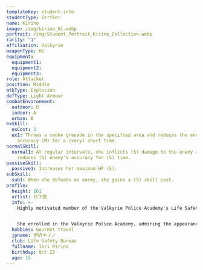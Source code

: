 ```yaml
---
templateKey: student-info
studentType: Striker
name: Kirino
image: /img/kirino_01.webp
portrait: /img/Student_Portrait_Kirino_Collection.webp
rarity: "1"
affiliation: Valkyrie
weaponType: HG
equipment:
  equipment1:
  equipment2:
  equipment3:
role: Attacker
position: Middle
atkType: Explosion
defType: Light Armour
combatEnvironment:
  outdoor: B
  indoor: A
  urban: B
exSkill:
  exCost: 3
  ex1: Throws a smoke grenade in the specified area and reduces the enemy's
    accuracy (M) for a (very) short time.
normalSkill:
  normal1: At regular intervals, she inflicts (S) damage to the enemy and
    reduces (S) enemy's accuracy for (S) time.
passiveSkill:
  passive1: Increases her maximum HP (S).
subSkill:
  sub1: When she defeats an enemy, she gains a (S) skill cost.
profile:
  height: 161
  artist: 日下雲
  info: >-
    Highly motivated member of the Valkyrie Police Academy's Life Safety Bureau.


    She enrolled in the Valkyrie Police Academy, admiring the appearance of the police confronting the villain, but was moved to the Life Safety Bureau because she was not good at shooting. However, she is still a passionate police girl who dreams of becoming a righteous cop and does not neglect her training.
  hobbies: Gourmet travel
  jpname: 伊折キリノ
  club: Life Safety Bureau
  fullname: Iori Kirino
  birthday: Oct 22
  age: 15
---
```

